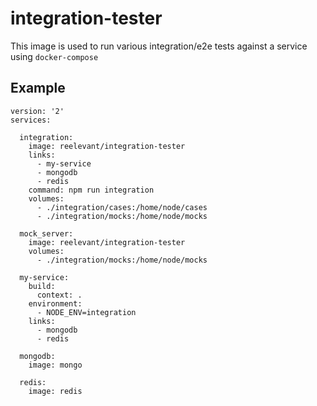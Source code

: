 # integration-tester

This image is used to run various integration/e2e tests against a service using `docker-compose`

## Example
```
version: '2'
services:

  integration:
    image: reelevant/integration-tester
    links:
      - my-service
      - mongodb
      - redis
    command: npm run integration
    volumes:
      - ./integration/cases:/home/node/cases
      - ./integration/mocks:/home/node/mocks

  mock_server:
    image: reelevant/integration-tester
    volumes:
      - ./integration/mocks:/home/node/mocks

  my-service:
    build:
      context: .
    environment:
      - NODE_ENV=integration
    links:
      - mongodb
      - redis

  mongodb:
    image: mongo

  redis:
    image: redis
```
